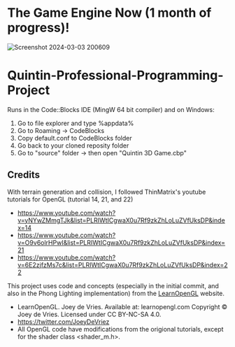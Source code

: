 # The Game Engine Now (1 month of progress)!
![Screenshot 2024-03-03 200609](https://github.com/BrandonLQuintin/Quintin-OpenGL-Project/assets/104369655/440fa24b-4dcb-4838-bcf7-cf8c1622156f)


# Quintin-Professional-Programming-Project

Runs in the Code::Blocks IDE (MingW 64 bit compiler) and on Windows:
1. Go to file explorer and type %appdata%
2. Go to Roaming -> CodeBlocks
3. Copy default.conf to CodeBlocks folder
4. Go back to your cloned reposity folder
5. Go to "source" folder -> then open "Quintin 3D Game.cbp"

## Credits
With terrain generation and collision, I followed ThinMatrix's youtube tutorials for OpenGL (tutorial 14, 21, and 22)
- https://www.youtube.com/watch?v=yNYwZMmgTJk&list=PLRIWtICgwaX0u7Rf9zkZhLoLuZVfUksDP&index=14
- https://www.youtube.com/watch?v=O9v6olrHPwI&list=PLRIWtICgwaX0u7Rf9zkZhLoLuZVfUksDP&index=21
- https://www.youtube.com/watch?v=6E2zjfzMs7c&list=PLRIWtICgwaX0u7Rf9zkZhLoLuZVfUksDP&index=22

This project uses code and concepts (especially in the initial commit, and also in the Phong Lighting implementation) from the [LearnOpenGL](https://learnopengl.com) website.
- LearnOpenGL. Joey de Vries. Available at: learnopengl.com Copyright © Joey de Vries. Licensed under CC BY-NC-SA 4.0.
- https://twitter.com/JoeyDeVriez
- All OpenGL code have modifications from the origional tutorials, except for the shader class <shader_m.h>.